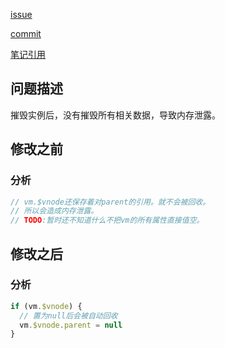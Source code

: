 [issue](https://github.com/vuejs/vue/issues/6759)

[commit](https://github.com/vuejs/vue/commit/405d8e9f4c3201db2ae0e397d9191d9b94edc219)

[笔记引用](/src/core/instance/lifecycle.md)
## 问题描述
摧毁实例后，没有摧毁所有相关数据，导致内存泄露。
## 修改之前
### 分析
```javascript
// vm.$vnode还保存着对parent的引用。就不会被回收。
// 所以会造成内存泄露。
// TODO:暂时还不知道什么不把vm的所有属性直接值空。
```
## 修改之后

### 分析
```javascript
if (vm.$vnode) {
  // 置为null后会被自动回收
  vm.$vnode.parent = null
}
```